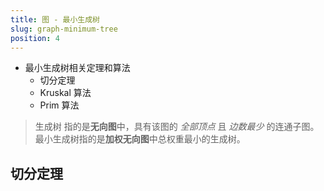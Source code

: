```yaml
---
title: 图 - 最小生成树
slug: graph-minimum-tree
position: 4
---
```

- 最小生成树相关定理和算法
  - 切分定理
  - Kruskal 算法
  - Prim 算法

> 生成树 指的是**无向图**中，具有该图的 *全部顶点* 且 *边数最少* 的连通子图。  
> 最小生成树指的是**加权无向图**中总权重最小的生成树。

## 切分定理

